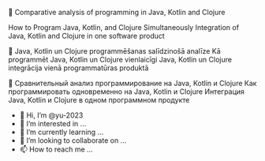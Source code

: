 
💞️ Comparative analysis of programming in Java, Kotlin and Clojure

   How to Program Java, Kotlin, and Clojure Simultaneously
   Integration of Java, Kotlin and Clojure in one software product

💞️ Java, Kotlin un Clojure programmēšanas salīdzinošā analīze
   Kā programmēt Java, Kotlin un Clojure vienlaicīgi
   Java, Kotlin un Clojure integrācija vienā programmatūras produktā

💞️ Сравнительный анализ программирование на Java, Kotlin и Clojure
   Как программировать одновременно на Java, Kotlin и Clojure
   Интеграция Java, Kotlin и Clojure в одном программном продукте

- 👋 Hi, I’m @yu-2023
- 👀 I’m interested in ...
- 🌱 I’m currently learning ...
- 💞️ I’m looking to collaborate on ...
- 📫 How to reach me ...

<!---
yu-2023/yu-2023 is a ✨ special ✨ repository because its `README.md` (this file) appears on your GitHub profile.
You can click the Preview link to take a look at your changes.
--->
